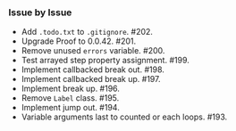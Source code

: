 ### Issue by Issue

 * Add `.todo.txt` to `.gitignore`. #202.
 * Upgrade Proof to 0.0.42. #201.
 * Remove unused `errors` variable. #200.
 * Test arrayed step property assignment. #199.
 * Implement callbacked break out. #198.
 * Implement callbacked break up. #197.
 * Implement break up. #196.
 * Remove `Label` class. #195.
 * Implement jump out. #194.
 * Variable arguments last to counted or each loops. #193.
